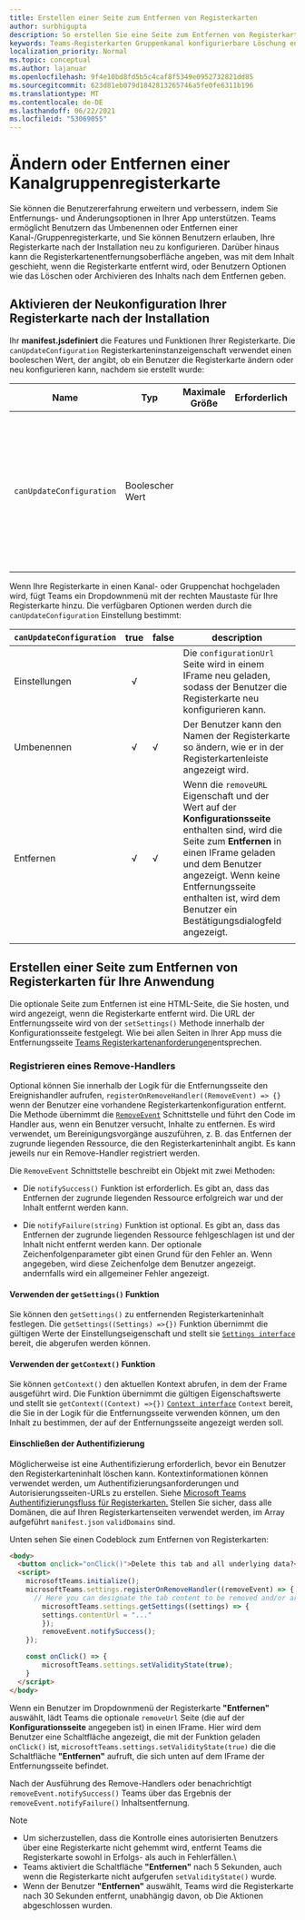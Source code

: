 ```yaml
---
title: Erstellen einer Seite zum Entfernen von Registerkarten
author: surbhigupta
description: So erstellen Sie eine Seite zum Entfernen von Registerkarten
keywords: Teams-Registerkarten Gruppenkanal konfigurierbare Löschung entfernen
localization_priority: Normal
ms.topic: conceptual
ms.author: lajanuar
ms.openlocfilehash: 9f4e10bd8fd5b5c4caf8f5349e0952732821dd85
ms.sourcegitcommit: 623d81eb079d1842813265746a5fe0fe6311b196
ms.translationtype: MT
ms.contentlocale: de-DE
ms.lasthandoff: 06/22/2021
ms.locfileid: "53069055"
---
```

# <a name="modify-or-remove-a-channel-group-tab"></a>Ändern oder Entfernen einer Kanalgruppenregisterkarte

Sie können die Benutzererfahrung erweitern und verbessern, indem Sie Entfernungs- und Änderungsoptionen in Ihrer App unterstützen. Teams ermöglicht Benutzern das Umbenennen oder Entfernen einer Kanal-/Gruppenregisterkarte, und Sie können Benutzern erlauben, Ihre Registerkarte nach der Installation neu zu konfigurieren. Darüber hinaus kann die Registerkartenentfernungsoberfläche angeben, was mit dem Inhalt geschieht, wenn die Registerkarte entfernt wird, oder Benutzern Optionen wie das Löschen oder Archivieren des Inhalts nach dem Entfernen geben.

## <a name="enable-your-tab-to-be-reconfigured-after-installation"></a>Aktivieren der Neukonfiguration Ihrer Registerkarte nach der Installation

Ihr **manifest.jsdefiniert** die Features und Funktionen Ihrer Registerkarte. Die `canUpdateConfiguration` Registerkarteninstanzeigenschaft verwendet einen booleschen Wert, der angibt, ob ein Benutzer die Registerkarte ändern oder neu konfigurieren kann, nachdem sie erstellt wurde:

|Name| Typ| Maximale Größe | Erforderlich | Beschreibung|
|---|---|---|---|---|
|`canUpdateConfiguration`|Boolescher Wert|||Ein Wert, der angibt, ob eine Instanz der Konfiguration der Registerkarte vom Benutzer nach der Erstellung aktualisiert werden kann. Standard: `true`|

Wenn Ihre Registerkarte in einen Kanal- oder Gruppenchat hochgeladen wird, fügt Teams ein Dropdownmenü mit der rechten Maustaste für Ihre Registerkarte hinzu. Die verfügbaren Optionen werden durch die `canUpdateConfiguration` Einstellung bestimmt:

| `canUpdateConfiguration`| true   | false | description |
| ----------------------- | :----: | ----- | ----------- |
|     Einstellungen            |   √    |       |Die `configurationUrl` Seite wird in einem IFrame neu geladen, sodass der Benutzer die Registerkarte neu konfigurieren kann.  |
|     Umbenennen              |   √    |   √   | Der Benutzer kann den Namen der Registerkarte so ändern, wie er in der Registerkartenleiste angezeigt wird.          |
|     Entfernen              |   √    |   √   |  Wenn die  `removeURL` Eigenschaft und der Wert auf der **Konfigurationsseite** enthalten sind, wird die Seite zum **Entfernen** in einen IFrame geladen und dem Benutzer angezeigt. Wenn keine Entfernungsseite enthalten ist, wird dem Benutzer ein Bestätigungsdialogfeld angezeigt.          |
|||||

## <a name="create-a-tab-removal-page-for-your-application"></a>Erstellen einer Seite zum Entfernen von Registerkarten für Ihre Anwendung

Die optionale Seite zum Entfernen ist eine HTML-Seite, die Sie hosten, und wird angezeigt, wenn die Registerkarte entfernt wird. Die URL der Entfernungsseite wird von der `setSettings()` Methode innerhalb der Konfigurationsseite festgelegt. Wie bei allen Seiten in Ihrer App muss die Entfernungsseite [Teams Registerkartenanforderungen](../../../tabs/how-to/tab-requirements.md)entsprechen.

### <a name="register-a-remove-handler"></a>Registrieren eines Remove-Handlers

Optional können Sie innerhalb der Logik für die Entfernungsseite den Ereignishandler aufrufen, `registerOnRemoveHandler((RemoveEvent) => {}` wenn der Benutzer eine vorhandene Registerkartenkonfiguration entfernt. Die Methode übernimmt die [`RemoveEvent`](/javascript/api/@microsoft/teams-js/microsoftteams.settings.removeevent?view=msteams-client-js-latest&preserve-view=true) Schnittstelle und führt den Code im Handler aus, wenn ein Benutzer versucht, Inhalte zu entfernen. Es wird verwendet, um Bereinigungsvorgänge auszuführen, z. B. das Entfernen der zugrunde liegenden Ressource, die den Registerkarteninhalt angibt. Es kann jeweils nur ein Remove-Handler registriert werden.

Die `RemoveEvent` Schnittstelle beschreibt ein Objekt mit zwei Methoden:

* Die `notifySuccess()` Funktion ist erforderlich. Es gibt an, dass das Entfernen der zugrunde liegenden Ressource erfolgreich war und der Inhalt entfernt werden kann.

* Die `notifyFailure(string)` Funktion ist optional. Es gibt an, dass das Entfernen der zugrunde liegenden Ressource fehlgeschlagen ist und der Inhalt nicht entfernt werden kann. Der optionale Zeichenfolgenparameter gibt einen Grund für den Fehler an. Wenn angegeben, wird diese Zeichenfolge dem Benutzer angezeigt. andernfalls wird ein allgemeiner Fehler angezeigt.

#### <a name="use-the-getsettings-function"></a>Verwenden der `getSettings()` Funktion

Sie können den `getSettings()` zu entfernenden Registerkarteninhalt festlegen. Die `getSettings((Settings) =>{})` Funktion übernimmt die gültigen Werte der Einstellungseigenschaft und stellt sie [`Settings interface`](/javascript/api/@microsoft/teams-js/microsoftteams.settings.settings?view=msteams-client-js-latest&preserve-view=true) bereit, die abgerufen werden können.

#### <a name="use-the-getcontext-function"></a>Verwenden der `getContext()` Funktion

Sie können `getContext()` den aktuellen Kontext abrufen, in dem der Frame ausgeführt wird. Die Funktion übernimmt die gültigen Eigenschaftswerte und stellt sie `getContext((Context) =>{})` [`Context interface`](/javascript/api/@microsoft/teams-js/microsoftteams.context?view=msteams-client-js-latest&preserve-view=true) `Context` bereit, die Sie in der Logik für die Entfernungsseite verwenden können, um den Inhalt zu bestimmen, der auf der Entfernungsseite angezeigt werden soll.

#### <a name="include-authentication"></a>Einschließen der Authentifizierung

Möglicherweise ist eine Authentifizierung erforderlich, bevor ein Benutzer den Registerkarteninhalt löschen kann. Kontextinformationen können verwendet werden, um Authentifizierungsanforderungen und Autorisierungsseiten-URLs zu erstellen. Siehe [Microsoft Teams Authentifizierungsfluss für Registerkarten.](~/tabs/how-to/authentication/auth-flow-tab.md) Stellen Sie sicher, dass alle Domänen, die auf Ihren Registerkartenseiten verwendet werden, im Array aufgeführt `manifest.json` `validDomains` sind.

Unten sehen Sie einen Codeblock zum Entfernen von Registerkarten:

```html
<body>
  <button onclick="onClick()">Delete this tab and all underlying data?</button>
  <script>
    microsoftTeams.initialize();
    microsoftTeams.settings.registerOnRemoveHandler((removeEvent) => {
      // Here you can designate the tab content to be removed and/or archived.
        microsoftTeams.settings.getSettings((settings) => {
        settings.contentUrl = "..."
        });
        removeEvent.notifySuccess();
    });

    const onClick() => {
        microsoftTeams.settings.setValidityState(true);
    }
  </script>
</body>

```

Wenn ein Benutzer im Dropdownmenü der Registerkarte **"Entfernen"** auswählt, lädt Teams die optionale `removeUrl` Seite (die auf der **Konfigurationsseite** angegeben ist) in einen IFrame. Hier wird dem Benutzer eine Schaltfläche angezeigt, die mit der Funktion geladen `onClick()` ist, `microsoftTeams.settings.setValidityState(true)` die die Schaltfläche **"Entfernen"** aufruft, die sich unten auf dem IFrame der Entfernungsseite befindet.

Nach der Ausführung des Remove-Handlers oder benachrichtigt `removeEvent.notifySuccess()` Teams über das Ergebnis der `removeEvent.notifyFailure()` Inhaltsentfernung.

>[!NOTE]
> * Um sicherzustellen, dass die Kontrolle eines autorisierten Benutzers über eine Registerkarte nicht gehemmt wird, entfernt Teams die Registerkarte sowohl in Erfolgs- als auch in Fehlerfällen.\
> * Teams aktiviert die Schaltfläche **"Entfernen"** nach 5 Sekunden, auch wenn die Registerkarte nicht aufgerufen `setValidityState()` wurde.
> * Wenn der Benutzer **"Entfernen"** auswählt, Teams wird die Registerkarte nach 30 Sekunden entfernt, unabhängig davon, ob Die Aktionen abgeschlossen wurden.
